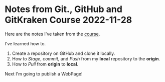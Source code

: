 # Notes from Git., GitHub and GitKraken Course 2022-11-28

Here are the notes I've taken from the [course](https://srse-git-github-zero2hero.netlify.app/).

I've learned how to.

1. Create a repository on GitHub and clone it locally.
2. How to _Stage_, _commit_, and _Push_ from my **local** repository to the **origin**.
3. How to _Pull_ from **origin** to **local**.


Next I'm going to publish a WebPage!
